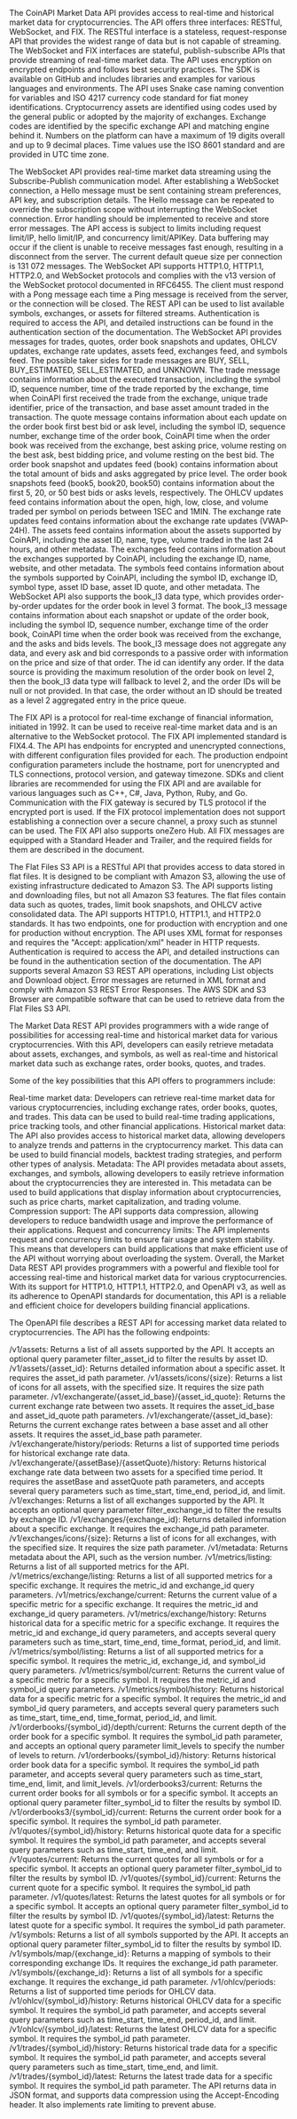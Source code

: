 The CoinAPI Market Data API provides access to real-time and historical market data for cryptocurrencies. The API offers three interfaces: RESTful, WebSocket, and FIX. The RESTful interface is a stateless, request-response API that provides the widest range of data but is not capable of streaming. The WebSocket and FIX interfaces are stateful, publish-subscribe APIs that provide streaming of real-time market data. The API uses encryption on encrypted endpoints and follows best security practices. The SDK is available on GitHub and includes libraries and examples for various languages and environments. The API uses Snake case naming convention for variables and ISO 4217 currency code standard for fiat money identifications. Cryptocurrency assets are identified using codes used by the general public or adopted by the majority of exchanges. Exchange codes are identified by the specific exchange API and matching engine behind it. Numbers on the platform can have a maximum of 19 digits overall and up to 9 decimal places. Time values use the ISO 8601 standard and are provided in UTC time zone.

The WebSocket API provides real-time market data streaming using the Subscribe-Publish communication model. After establishing a WebSocket connection, a Hello message must be sent containing stream preferences, API key, and subscription details. The Hello message can be repeated to override the subscription scope without interrupting the WebSocket connection. Error handling should be implemented to receive and store error messages. The API access is subject to limits including request limit/IP, hello limit/IP, and concurrency limit/APIKey. Data buffering may occur if the client is unable to receive messages fast enough, resulting in a disconnect from the server. The current default queue size per connection is 131 072 messages. The WebSocket API supports HTTP1.0, HTTP1.1, HTTP2.0, and WebSocket protocols and complies with the v13 version of the WebSocket protocol documented in RFC6455. The client must respond with a Pong message each time a Ping message is received from the server, or the connection will be closed. The REST API can be used to list available symbols, exchanges, or assets for filtered streams. Authentication is required to access the API, and detailed instructions can be found in the authentication section of the documentation. The WebSocket API provides messages for trades, quotes, order book snapshots and updates, OHLCV updates, exchange rate updates, assets feed, exchanges feed, and symbols feed. The possible taker sides for trade messages are BUY, SELL, BUY_ESTIMATED, SELL_ESTIMATED, and UNKNOWN. The trade message contains information about the executed transaction, including the symbol ID, sequence number, time of the trade reported by the exchange, time when CoinAPI first received the trade from the exchange, unique trade identifier, price of the transaction, and base asset amount traded in the transaction. The quote message contains information about each update on the order book first best bid or ask level, including the symbol ID, sequence number, exchange time of the order book, CoinAPI time when the order book was received from the exchange, best asking price, volume resting on the best ask, best bidding price, and volume resting on the best bid. The order book snapshot and updates feed (book) contains information about the total amount of bids and asks aggregated by price level. The order book snapshots feed (book5, book20, book50) contains information about the first 5, 20, or 50 best bids or asks levels, respectively. The OHLCV updates feed contains information about the open, high, low, close, and volume traded per symbol on periods between 1SEC and 1MIN. The exchange rate updates feed contains information about the exchange rate updates (VWAP-24H). The assets feed contains information about the assets supported by CoinAPI, including the asset ID, name, type, volume traded in the last 24 hours, and other metadata. The exchanges feed contains information about the exchanges supported by CoinAPI, including the exchange ID, name, website, and other metadata. The symbols feed contains information about the symbols supported by CoinAPI, including the symbol ID, exchange ID, symbol type, asset ID base, asset ID quote, and other metadata. The WebSocket API also supports the book_l3 data type, which provides order-by-order updates for the order book in level 3 format. The book_l3 message contains information about each snapshot or update of the order book, including the symbol ID, sequence number, exchange time of the order book, CoinAPI time when the order book was received from the exchange, and the asks and bids levels. The book_l3 message does not aggregate any data, and every ask and bid corresponds to a passive order with information on the price and size of that order. The id can identify any order. If the data source is providing the maximum resolution of the order book on level 2, then the book_l3 data type will fallback to level 2, and the order IDs will be null or not provided. In that case, the order without an ID should be treated as a level 2 aggregated entry in the price queue.

The FIX API is a protocol for real-time exchange of financial information, initiated in 1992. It can be used to receive real-time market data and is an alternative to the WebSocket protocol. The FIX API implemented standard is FIX4.4. The API has endpoints for encrypted and unencrypted connections, with different configuration files provided for each. The production endpoint configuration parameters include the hostname, port for unencrypted and TLS connections, protocol version, and gateway timezone. SDKs and client libraries are recommended for using the FIX API and are available for various languages such as C++, C#, Java, Python, Ruby, and Go. Communication with the FIX gateway is secured by TLS protocol if the encrypted port is used. If the FIX protocol implementation does not support establishing a connection over a secure channel, a proxy such as stunnel can be used. The FIX API also supports oneZero Hub. All FIX messages are equipped with a Standard Header and Trailer, and the required fields for them are described in the document.

The Flat Files S3 API is a RESTful API that provides access to data stored in flat files. It is designed to be compliant with Amazon S3, allowing the use of existing infrastructure dedicated to Amazon S3. The API supports listing and downloading files, but not all Amazon S3 features. The flat files contain data such as quotes, trades, limit book snapshots, and OHLCV active consolidated data. The API supports HTTP1.0, HTTP1.1, and HTTP2.0 standards. It has two endpoints, one for production with encryption and one for production without encryption. The API uses XML format for responses and requires the "Accept: application/xml" header in HTTP requests. Authentication is required to access the API, and detailed instructions can be found in the authentication section of the documentation. The API supports several Amazon S3 REST API operations, including List objects and Download object. Error messages are returned in XML format and comply with Amazon S3 REST Error Responses. The AWS SDK and S3 Browser are compatible software that can be used to retrieve data from the Flat Files S3 API.

The Market Data REST API provides programmers with a wide range of possibilities for accessing real-time and historical market data for various cryptocurrencies. With this API, developers can easily retrieve metadata about assets, exchanges, and symbols, as well as real-time and historical market data such as exchange rates, order books, quotes, and trades.

Some of the key possibilities that this API offers to programmers include:

Real-time market data: Developers can retrieve real-time market data for various cryptocurrencies, including exchange rates, order books, quotes, and trades. This data can be used to build real-time trading applications, price tracking tools, and other financial applications.
Historical market data: The API also provides access to historical market data, allowing developers to analyze trends and patterns in the cryptocurrency market. This data can be used to build financial models, backtest trading strategies, and perform other types of analysis.
Metadata: The API provides metadata about assets, exchanges, and symbols, allowing developers to easily retrieve information about the cryptocurrencies they are interested in. This metadata can be used to build applications that display information about cryptocurrencies, such as price charts, market capitalization, and trading volume.
Compression support: The API supports data compression, allowing developers to reduce bandwidth usage and improve the performance of their applications.
Request and concurrency limits: The API implements request and concurrency limits to ensure fair usage and system stability. This means that developers can build applications that make efficient use of the API without worrying about overloading the system.
Overall, the Market Data REST API provides programmers with a powerful and flexible tool for accessing real-time and historical market data for various cryptocurrencies. With its support for HTTP1.0, HTTP1.1, HTTP2.0, and OpenAPI v3, as well as its adherence to OpenAPI standards for documentation, this API is a reliable and efficient choice for developers building financial applications.

The OpenAPI file describes a REST API for accessing market data related to cryptocurrencies. The API has the following endpoints:

/v1/assets: Returns a list of all assets supported by the API. It accepts an optional query parameter filter_asset_id to filter the results by asset ID.
/v1/assets/{asset_id}: Returns detailed information about a specific asset. It requires the asset_id path parameter.
/v1/assets/icons/{size}: Returns a list of icons for all assets, with the specified size. It requires the size path parameter.
/v1/exchangerate/{asset_id_base}/{asset_id_quote}: Returns the current exchange rate between two assets. It requires the asset_id_base and asset_id_quote path parameters.
/v1/exchangerate/{asset_id_base}: Returns the current exchange rates between a base asset and all other assets. It requires the asset_id_base path parameter.
/v1/exchangerate/history/periods: Returns a list of supported time periods for historical exchange rate data.
/v1/exchangerate/{assetBase}/{assetQuote}/history: Returns historical exchange rate data between two assets for a specified time period. It requires the assetBase and assetQuote path parameters, and accepts several query parameters such as time_start, time_end, period_id, and limit.
/v1/exchanges: Returns a list of all exchanges supported by the API. It accepts an optional query parameter filter_exchange_id to filter the results by exchange ID.
/v1/exchanges/{exchange_id}: Returns detailed information about a specific exchange. It requires the exchange_id path parameter.
/v1/exchanges/icons/{size}: Returns a list of icons for all exchanges, with the specified size. It requires the size path parameter.
/v1/metadata: Returns metadata about the API, such as the version number.
/v1/metrics/listing: Returns a list of all supported metrics for the API.
/v1/metrics/exchange/listing: Returns a list of all supported metrics for a specific exchange. It requires the metric_id and exchange_id query parameters.
/v1/metrics/exchange/current: Returns the current value of a specific metric for a specific exchange. It requires the metric_id and exchange_id query parameters.
/v1/metrics/exchange/history: Returns historical data for a specific metric for a specific exchange. It requires the metric_id and exchange_id query parameters, and accepts several query parameters such as time_start, time_end, time_format, period_id, and limit.
/v1/metrics/symbol/listing: Returns a list of all supported metrics for a specific symbol. It requires the metric_id, exchange_id, and symbol_id query parameters.
/v1/metrics/symbol/current: Returns the current value of a specific metric for a specific symbol. It requires the metric_id and symbol_id query parameters.
/v1/metrics/symbol/history: Returns historical data for a specific metric for a specific symbol. It requires the metric_id and symbol_id query parameters, and accepts several query parameters such as time_start, time_end, time_format, period_id, and limit.
/v1/orderbooks/{symbol_id}/depth/current: Returns the current depth of the order book for a specific symbol. It requires the symbol_id path parameter, and accepts an optional query parameter limit_levels to specify the number of levels to return.
/v1/orderbooks/{symbol_id}/history: Returns historical order book data for a specific symbol. It requires the symbol_id path parameter, and accepts several query parameters such as time_start, time_end, limit, and limit\_levels.
/v1/orderbooks3/current: Returns the current order books for all symbols or for a specific symbol. It accepts an optional query parameter filter\_symbol\_id to filter the results by symbol ID.
/v1/orderbooks3/{symbol_id}/current: Returns the current order book for a specific symbol. It requires the symbol_id path parameter.
/v1/quotes/{symbol_id}/history: Returns historical quote data for a specific symbol. It requires the symbol_id path parameter, and accepts several query parameters such as time_start, time_end, and limit.
/v1/quotes/current: Returns the current quotes for all symbols or for a specific symbol. It accepts an optional query parameter filter\_symbol\_id to filter the results by symbol ID.
/v1/quotes/{symbol_id}/current: Returns the current quote for a specific symbol. It requires the symbol_id path parameter.
/v1/quotes/latest: Returns the latest quotes for all symbols or for a specific symbol. It accepts an optional query parameter filter\_symbol\_id to filter the results by symbol ID.
/v1/quotes/{symbol_id}/latest: Returns the latest quote for a specific symbol. It requires the symbol_id path parameter.
/v1/symbols: Returns a list of all symbols supported by the API. It accepts an optional query parameter filter\_symbol\_id to filter the results by symbol ID.
/v1/symbols/map/{exchange_id}: Returns a mapping of symbols to their corresponding exchange IDs. It requires the exchange_id path parameter.
/v1/symbols/{exchange_id}: Returns a list of all symbols for a specific exchange. It requires the exchange_id path parameter.
/v1/ohlcv/periods: Returns a list of supported time periods for OHLCV data.
/v1/ohlcv/{symbol_id}/history: Returns historical OHLCV data for a specific symbol. It requires the symbol_id path parameter, and accepts several query parameters such as time_start, time_end, period_id, and limit.
/v1/ohlcv/{symbol_id}/latest: Returns the latest OHLCV data for a specific symbol. It requires the symbol_id path parameter.
/v1/trades/{symbol_id}/history: Returns historical trade data for a specific symbol. It requires the symbol_id path parameter, and accepts several query parameters such as time_start, time_end, and limit.
/v1/trades/{symbol_id}/latest: Returns the latest trade data for a specific symbol. It requires the symbol_id path parameter.
The API returns data in JSON format, and supports data compression using the Accept-Encoding header. It also implements rate limiting to prevent abuse.